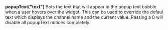 <a name="popupPrefix"><h3 style="padding-top: 40px; margin-top: 40px;"></h3></a>
**popupText("text")** Sets the text that will appear in the popup text bubble when a user hovers over the widget. This can be used to override the defaul text which displays the channel name and the current value. Passing a 0 will disable all popupText notices completely. 